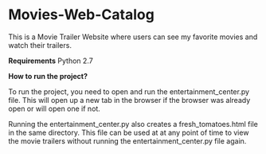 # Movies-Web-Catalog

This is a Movie Trailer Website where users can see my favorite movies and watch their trailers. 

<b>Requirements</b>
Python 2.7

<b>How to run the project?</b>

To run the project, you need to open and run the entertainment_center.py file. This will open up a new tab in the browser
if the browser was already open or will open one if not. 

Running the entertainment_center.py also creates a fresh_tomatoes.html file in the same directory. This file can be used at 
at any point of time to view the movie trailers without running the entertainment_center.py file again.
